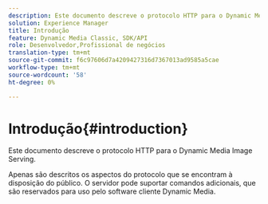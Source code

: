```yaml
---
description: Este documento descreve o protocolo HTTP para o Dynamic Media Image Serving.
solution: Experience Manager
title: Introdução
feature: Dynamic Media Classic, SDK/API
role: Desenvolvedor,Profissional de negócios
translation-type: tm+mt
source-git-commit: f6c97606d7a4209427316d7367013ad9585a5cae
workflow-type: tm+mt
source-wordcount: '58'
ht-degree: 0%

---
```



# Introdução{#introduction}

Este documento descreve o protocolo HTTP para o Dynamic Media Image Serving.

Apenas são descritos os aspectos do protocolo que se encontram à disposição do público. O servidor pode suportar comandos adicionais, que são reservados para uso pelo software cliente Dynamic Media.
